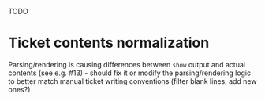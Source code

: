 TODO
# Ticket contents normalization
Parsing/rendering is causing differences between `show` output and actual contents (see e.g. #13) - should fix it or modify the parsing/rendering logic to better match manual ticket writing conventions (filter blank lines, add new ones?)
